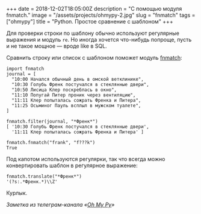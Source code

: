 +++
date = 2018-12-02T18:05:00Z
description = "С помощью модуля fnmatch."
image = "/assets/projects/ohmypy-2.jpg"
slug = "fnmatch"
tags = ["ohmypy"]
title = "Python. Простое сравнение с шаблоном"
+++

Для проверки строки по шаблону обычно используют регулярные выражения и модуль `re`. Но иногда хочется что-нибудь попроще, пусть и не такое мощное — вроде like в SQL.

Сравнить строку или список с шаблоном поможет модуль [fnmatch](https://devdocs.io/python~3.7/library/fnmatch):

```
import fnmatch
journal = [
  "10:00 Начался обычный день в омской ветклинике",
  "10:30 Голубь Френк постучался в стеклянные двери",
  "10:50 Лисица Клер поскреблась в окно",
  "11:10 Попугай Питер проник через вентиляцию",
  "11:11 Клер попыталась сожрать Френка и Питера",
  "11:25 Осьминог Пауль всплыл в мужском туалете",
]

fnmatch.filter(journal, "*Френк*")
[ '10:30 Голубь Френк постучался в стеклянные двери',
  '11:11 Клер попыталась сожрать Френка и Питера' ]

fnmatch.fnmatch("frank", "f???k")
True
```

Под капотом используются регулярки, так что всегда можно конвертировать шаблон в регулярное выражение:

```
fnmatch.translate("*Френк*")
'(?s:.*Френк.*)\\Z'
```

Курлык.

<div class="row">
<div class="col-xs-12 col-sm-10 col-md-8"><p><em>Заметка из телеграм-канала <span class="nowrap"><i class="fas fa-kiwi-bird"></i> «<a href="https://t.me/ohmypy">Oh My Py</a>»</span></em></p></div>
</div>

